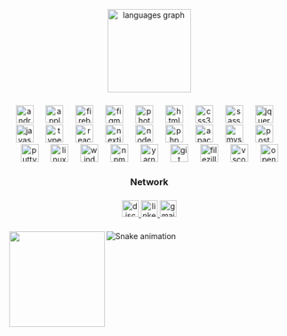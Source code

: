 <div align="center">
  <img src="https://github-readme-stats.vercel.app/api/top-langs?username=Guzzera&locale=en&hide_title=true&layout=compact&card_width=320&langs_count=12&theme=github_dark&hide_border=true" height="150" alt="languages graph"  />
</div>

###

<div align="center">
  <img src="https://cdn.simpleicons.org/android/3DDC84" height="32" alt="android logo"  />
  <img width="14" />
  <img src="https://cdn.simpleicons.org/apple/000000" height="32" alt="apple logo"  />
  <img width="14" />
  <img src="https://cdn.simpleicons.org/firebase/FFCA28" height="32" alt="firebase logo"  />
  <img width="14" />
  <img src="https://cdn.simpleicons.org/figma/F24E1E" height="32" alt="figma logo"  />
  <img width="14" />
  <img src="https://cdn.simpleicons.org/adobephotoshop/31A8FF" height="32" alt="photoshop logo"  />
  <img width="14" />
  <img src="https://cdn.simpleicons.org/html5/E34F26" height="32" alt="html5 logo"  />
  <img width="14" />
  <img src="https://cdn.simpleicons.org/css3/1572B6" height="32" alt="css3 logo"  />
  <img width="14" />
  <img src="https://cdn.simpleicons.org/sass/CC6699" height="32" alt="sass logo"  />
  <img width="14" />
  <img src="https://cdn.simpleicons.org/jquery/0769AD" height="32" alt="jquery logo"  />
  <img width="14" />
  <img src="https://cdn.simpleicons.org/javascript/F7DF1E" height="32" alt="javascript logo"  />
  <img width="14" />
  <img src="https://cdn.simpleicons.org/typescript/3178C6" height="32" alt="typescript logo"  />
  <img width="14" />
  <img src="https://cdn.simpleicons.org/react/61DAFB" height="32" alt="react logo"  />
  <img width="14" />
  <img src="https://cdn.simpleicons.org/nextdotjs/000000" height="32" alt="nextjs logo"  />
  <img width="14" />
  <img src="https://cdn.simpleicons.org/nodedotjs/339933" height="32" alt="nodejs logo"  />
  <img width="14" />
  <img src="https://cdn.simpleicons.org/php/777BB4" height="32" alt="php logo"  />
  <img width="14" />
  <img src="https://cdn.simpleicons.org/apache/D22128" height="32" alt="apache logo"  />
  <img width="14" />
  <img src="https://cdn.simpleicons.org/mysql/4479A1" height="32" alt="mysql logo"  />
  <img width="14" />
  <img src="https://cdn.simpleicons.org/postgresql/4169E1" height="32" alt="postgresql logo"  />
  <img width="14" />
  <img src="https://cdn.jsdelivr.net/gh/devicons/devicon/icons/putty/putty-original.svg" height="32" alt="putty logo"  />
  <img width="14" />
  <img src="https://cdn.simpleicons.org/linux/FCC624" height="32" alt="linux logo"  />
  <img width="14" />
  <img src="https://cdn.simpleicons.org/windows/0078D6" height="32" alt="windows8 logo"  />
  <img width="14" />
  <img src="https://cdn.simpleicons.org/npm/CB3837" height="32" alt="npm logo"  />
  <img width="14" />
  <img src="https://cdn.simpleicons.org/yarn/2C8EBB" height="32" alt="yarn logo"  />
  <img width="14" />
  <img src="https://skillicons.dev/icons?i=git" height="32" alt="git logo"  />
  <img width="14" />
  <img src="https://cdn.jsdelivr.net/gh/devicons/devicon/icons/filezilla/filezilla-plain.svg" height="32" alt="filezilla logo"  />
  <img width="14" />
  <img src="https://cdn.simpleicons.org/visualstudiocode/007ACC" height="32" alt="vscode logo"  />
  <img width="14" />
  <img src="https://cdn.jsdelivr.net/gh/devicons/devicon/icons/openal/openal-original.svg" height="32" alt="openal logo"  />
</div>

###

<h3 align="center">Network</h3>

###

<div align="center">
  <a href="https://discord.com/channels/@Guzzera#54612Fchannels%2F%40Guzzera" target="_blank">
    <img src="https://img.shields.io/static/v1?message=Discord&logo=discord&label=&color=7289DA&logoColor=white&labelColor=&style=for-the-badge" height="30" alt="discord logo"  />
  </a>
  <a href="https://www.linkedin.com/in/gusreis/" target="_blank">
    <img src="https://img.shields.io/static/v1?message=LinkedIn&logo=linkedin&label=&color=0077B5&logoColor=white&labelColor=&style=for-the-badge" height="30" alt="linkedin logo"  />
  </a>
  <a href="mailto:guzzeradeveloper@gmail.com" target="_blank">
    <img src="https://img.shields.io/static/v1?message=Gmail&logo=gmail&label=&color=D14836&logoColor=white&labelColor=&style=for-the-badge" height="30" alt="gmail logo"  />
  </a>
</div>

###

<img align="left" height="172" src="https://camo.githubusercontent.com/8052ead9a69342705e5f4a7d1906e8efc8769cd96b37ac3033d05940d4f1d38c/68747470733a2f2f632e74656e6f722e636f6d2f69746a46657356385f525541414141692f736f756c6a612d626f792d706570652e676966"  />

###

<img src="https://raw.githubusercontent.com/Guzzera/Guzzera/output/snake.svg" alt="Snake animation" />

###
